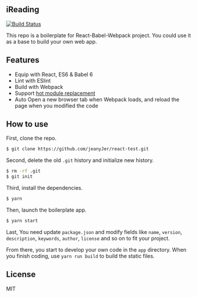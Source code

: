 ## iReading

[![Build Status](https://travis-ci.org/jeanyJer/react-test.svg?branch=master)](https://travis-ci.org/jeanyJer/react-test)

This repo is a boilerplate for React-Babel-Webpack project. You could use it as a base to build your own web app.

## Features

- Equip with React, ES6 & Babel 6
- Lint with ESlint
- Build with Webpack
- Support [hot module replacement](https://webpack.github.io/docs/hot-module-replacement.html)
- Auto Open a new browser tab when Webpack loads, and reload the page when you modified the code

## How to use

First, clone the repo.

```bash
$ git clone https://github.com/jeanyJer/react-test.git 
```

Second, delete the old `.git` history and initialize new history.

```bash
$ rm -rf .git
$ git init
```


Third, install the dependencies.

```bash
$ yarn
```

Then, launch the boilerplate app.

```bash
$ yarn start
```

Last, You need update `package.json` and modify fields like `name`, `version`, `description`, `keywords`, `author`, `license` and so on to fit your project.

From there, you start to develop your own code in the `app` directory. When you finish coding, use `yarn run build` to build the static files.

## License

MIT
